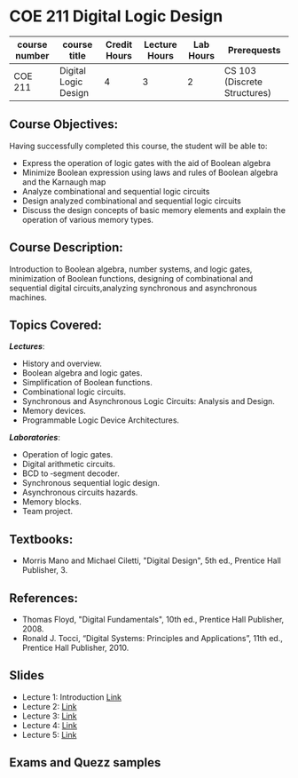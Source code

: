 # COE 211 Digital Logic Design
| course number | course title | Credit Hours | Lecture Hours | Lab Hours | Prerequests |
|---------------|--------------|--------------|---------------|-----------|-------------|
|COE 211        |Digital Logic Design|4 |3 |2 | CS 103 (Discrete Structures) |

## Course Objectives:
Having successfully completed this course, the student will be able to:
* Express the operation of logic gates with the aid of Boolean algebra
* Minimize Boolean expression using laws and rules of Boolean algebra and the Karnaugh map
* Analyze combinational and sequential logic circuits
* Design analyzed combinational and sequential logic circuits
* Discuss the design concepts of basic memory elements and explain the operation of various memory types.

## Course Description:
Introduction to Boolean algebra, number systems, and logic gates, minimization of Boolean functions, designing of combinational and sequential digital circuits,analyzing synchronous and asynchronous machines.

## Topics Covered:
_**Lectures**_:
* History and overview.
* Boolean algebra and logic gates.
* Simplification of Boolean functions.
* Combinational logic circuits.
* Synchronous and Asynchronous Logic Circuits: Analysis and Design.
* Memory devices.
* Programmable Logic Device Architectures.

_**Laboratories**_:
* Operation of logic gates.
* Digital arithmetic circuits.
* BCD to ‐segment decoder.
* Synchronous sequential logic design.
* Asynchronous circuits hazards.
* Memory blocks.
* Team project.

## Textbooks:
* Morris Mano and Michael Ciletti, "Digital Design", 5th ed., Prentice Hall Publisher, 3.
## References:
* Thomas Floyd, "Digital Fundamentals", 10th ed., Prentice Hall Publisher, 2008.
* Ronald J. Tocci, “Digital Systems: Principles and Applications”, 11th ed., Prentice Hall Publisher, 2010.

## Slides
* Lecture 1: Introduction [Link](https://github.com/mohandesosama/digital_logic_design_course/blob/master/course_slides/Ch01.ppt)
* Lecture 2: [Link](https://github.com/mohandesosama/digital_logic_design_course/blob/master/course_slides/Ch02-A.ppt)
* Lecture 3: [Link](https://github.com/mohandesosama/digital_logic_design_course/blob/master/course_slides/Ch02-B.ppt)
* Lecture 4: [Link](https://github.com/mohandesosama/digital_logic_design_course/blob/master/course_slides/Ch03.ppt)
* Lecture 5: [Link](https://github.com/mohandesosama/digital_logic_design_course/blob/master/course_slides/Ch04.ppt)

## Exams and Quezz samples
